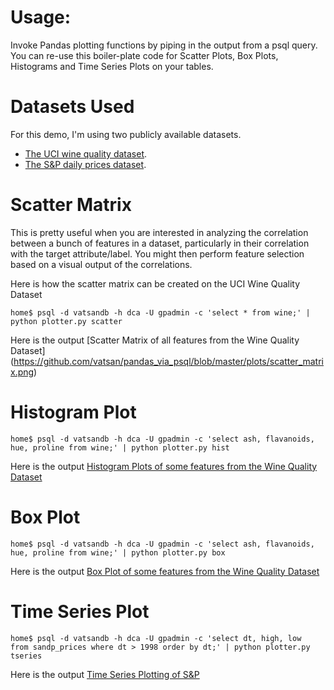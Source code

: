 Usage:
=======
Invoke Pandas plotting functions by piping in the output from a psql query.
You can re-use this boiler-plate code for Scatter Plots, Box Plots, Histograms and Time Series Plots on your tables.

Datasets Used
==============

For this demo, I'm using two publicly available datasets. 
* [The UCI wine quality dataset](http://archive.ics.uci.edu/ml/datasets/Wine+Quality).
* [The S&P daily prices dataset]().


Scatter Matrix
===============

This is pretty useful when you are interested in analyzing the correlation between a bunch of features in a dataset, particularly in their correlation with the target attribute/label. You might then perform feature selection based on a visual output of the correlations.

Here is how the scatter matrix can be created on the UCI Wine Quality Dataset

```
home$ psql -d vatsandb -h dca -U gpadmin -c 'select * from wine;' | python plotter.py scatter
```

Here is the output [Scatter Matrix of all features from the Wine Quality Dataset]
(https://github.com/vatsan/pandas_via_psql/blob/master/plots/scatter_matrix.png)

Histogram Plot
==============


```
home$ psql -d vatsandb -h dca -U gpadmin -c 'select ash, flavanoids, hue, proline from wine;' | python plotter.py hist
```

Here is the output [Histogram Plots of some features from the Wine Quality Dataset](https://github.com/vatsan/pandas_via_psql/blob/master/plots/histogram.png)


Box Plot
=========


```
home$ psql -d vatsandb -h dca -U gpadmin -c 'select ash, flavanoids, hue, proline from wine;' | python plotter.py box
```

Here is the output [Box Plot of some features from the Wine Quality Dataset](https://github.com/vatsan/pandas_via_psql/blob/master/plots/boxplot.png)


Time Series Plot
=================

```
home$ psql -d vatsandb -h dca -U gpadmin -c 'select dt, high, low  from sandp_prices where dt > 1998 order by dt;' | python plotter.py tseries
```

Here is the output [Time Series Plotting of S&P](https://github.com/vatsan/pandas_via_psql/blob/master/plots/time_series.png)
